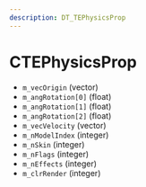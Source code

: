 ```yaml
---
description: DT_TEPhysicsProp
---
```


# CTEPhysicsProp


* `m_vecOrigin` (vector)
* `m_angRotation[0]` (float)
* `m_angRotation[1]` (float)
* `m_angRotation[2]` (float)
* `m_vecVelocity` (vector)
* `m_nModelIndex` (integer)
* `m_nSkin` (integer)
* `m_nFlags` (integer)
* `m_nEffects` (integer)
* `m_clrRender` (integer)
